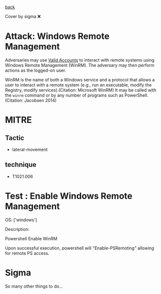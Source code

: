 [back](../index.md)

Cover by sigma :x: 

# Attack: Windows Remote Management

 Adversaries may use [Valid Accounts](https://attack.mitre.org/techniques/T1078) to interact with remote systems using Windows Remote Management (WinRM). The adversary may then perform actions as the logged-on user.

WinRM is the name of both a Windows service and a protocol that allows a user to interact with a remote system (e.g., run an executable, modify the Registry, modify services).(Citation: Microsoft WinRM) It may be called with the `winrm` command or by any number of programs such as PowerShell.(Citation: Jacobsen 2014)

# MITRE
## Tactic
  - lateral-movement

## technique
  - T1021.006

# Test : Enable Windows Remote Management

OS: ['windows']

Description:

 Powershell Enable WinRM

Upon successful execution, powershell will "Enable-PSRemoting" allowing for remote PS access.


# Sigma

 So many other things to do...